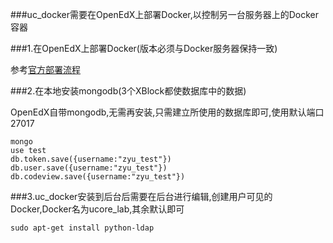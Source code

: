 ###uc_docker需要在OpenEdX上部署Docker,以控制另一台服务器上的Docker容器

###1.在OpenEdX上部署Docker(版本必须与Docker服务器保持一致)

参考[官方部署流程](http://docs.docker.com/installation/ubuntulinux/#ubuntu-precise-1204-lts-64-bit)

###2.在本地安装mongodb(3个XBlock都使数据库中的数据)

OpenEdX自带mongodb,无需再安装,只需建立所使用的数据库即可,使用默认端口27017

```
mongo
use test
db.token.save({username:"zyu_test"})
db.user.save({username:"zyu_test"})
db.codeview.save({username:"zyu_test"})
```

###3.uc_docker安装到后台后需要在后台进行编辑,创建用户可见的Docker,Docker名为ucore_lab,其余默认即可

```
sudo apt-get install python-ldap
```


